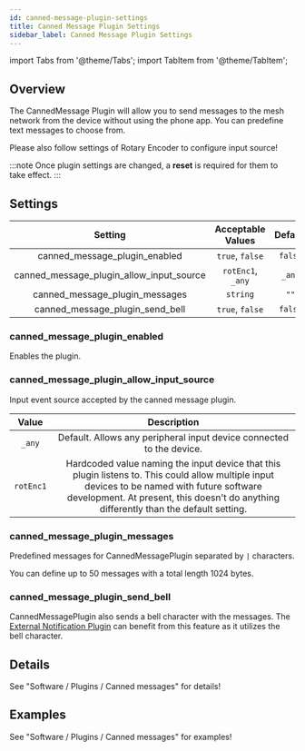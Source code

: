 ```yaml
---
id: canned-message-plugin-settings
title: Canned Message Plugin Settings
sidebar_label: Canned Message Plugin Settings
---
```

import Tabs from '@theme/Tabs';
import TabItem from '@theme/TabItem';


## Overview

The CannedMessage Plugin will allow you to send messages to the mesh network from the device without using the phone app. You can predefine text messages to choose from.

Please also follow settings of Rotary Encoder to configure input source!

:::note
Once plugin settings are changed, a **reset** is required for them to take effect.
:::

## Settings

| Setting | Acceptable Values | Default |
| :-----: | :---------------: | :-----: |
| canned_message_plugin_enabled | `true`, `false` | `false` |
| canned_message_plugin_allow_input_source | `rotEnc1`, `_any` | `_any` |
| canned_message_plugin_messages | `string` | `""` |
| canned_message_plugin_send_bell | `true`, `false` | `false` |

### canned_message_plugin_enabled

Enables the plugin.

### canned_message_plugin_allow_input_source

Input event source accepted by the canned message plugin.

| Value | Description |
| :---: | :---------: |
| `_any` | Default. Allows any peripheral input device connected to the device. |
| `rotEnc1` | Hardcoded value naming the input device that this plugin listens to. This could allow multiple input devices to be named with future software development. At present, this doesn't do anything differently than the default setting. |

### canned_message_plugin_messages

Predefined messages for CannedMessagePlugin separated by `|` characters.

You can define up to 50 messages with a total length 1024 bytes.

### canned_message_plugin_send_bell

CannedMessagePlugin also sends a bell character with the messages.
The [External Notification Plugin](external-notification-plugin) can benefit from this feature as it utilizes the bell character.

## Details

See "Software / Plugins / Canned messages" for details!

## Examples

See "Software / Plugins / Canned messages" for examples!
